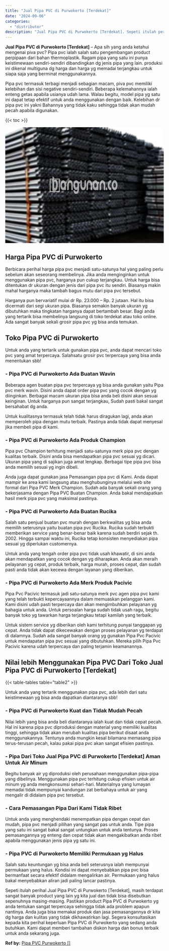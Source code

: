 ```yaml
---
title: "Jual Pipa PVC di Purwokerto [Terdekat]"
date: "2024-09-06"
categories: 
  - "distributor"
description: "Jual Pipa PVC di Purwokerto [Terdekat]. Sepeti itulah perihal Jual Pipa PVC di Purwokerto [Terdekat], masih terdapat sangat banyak product yang lain yg kit..."
---
```


**Jual Pipa PVC di Purwokerto \[Terdekat\]** – Apa sih yang anda ketahui mengenai piva pvc? Pipa pvc ialah salah satu pengembangan product perpipaan dari bahan thermoplastik. Ragam pipa yang satu ini punya keistimewaan sendiri-sendiri dibandingkan dg jenis pipa yang lain. produksi ini dikenal multiguna dg harga dan harga yg memadai terjangkau untuk siapa saja yang berminat menggunakannya.

Pipa pvc termasuk terbagi menjadi sebagian macam, piva pvc memiliki kelebihan dan sisi negative sendiri-sendiri. Beberapa kelemahannya ialah enteng getas apabila usianya udah lama. Walau begitu, model pipa yg satu ini dapat tetap efektif untuk anda menggunakan dengan baik. Kelebihan dr pipa pvc ini yakni Bahannya yang tidak kaku sehingga tidak akan mudah pecah apabila digunakan.

{{< toc >}}

![Jual Pipa PVC di Purwokerto [Terdekat]](/images/jaul-pipa-pvc-46.png)

## Harga Pipa PVC di Purwokerto

Berbicara perihal harga pipa pvc menjadi satu-satunya hal yang paling perlu sebelum akan seseorang membelinya. Jika anda menginginkan untuk menggunakan pipa pvc, harganya pun cukup terjangkau. Untuk harga bisa ditentukan dr ukuran dengan jenis dari pipa pvc itu sendiri. Biasanya makin mahal harganya maka tambah bagus mutu dari pipa pvc tersebut.

Harganya pun bervariatif mulai dr Rp. 23.000 – Rp. 2 jutaan. Hal itu bisa dicermati dari segi ukuran pipa. Biasanya semakin banyak ukuran yg dibutuhkan maka tingkatan harganya dapat bertambah besar. Bagi anda yang tertarik bisa membelinya langsung di toko terdekat atau toko online. Ada sangat banyak sekali grosir pipa pvc yg bisa anda temukan.

## Toko Pipa PVC di Purwokerto

Untuk anda yang tertarik untuk gunakan pipa pvc, anda dapat mencari toko pvc yang amat terpercaya. Salahsatu grosir pvc terpercaya yang bisa anda menentukan sbb!

### \- Pipa PVC di Purwokerto Ada Buatan Wavin

Beberapa agen buatan pipa pvc terpercaya yg bisa anda gunakan yaitu Pipa pvc merk wavin. Disini anda dapat order pipa pvc yang cocok dengan yg diinginkan. Berbagai macam ukuran pipa bisa anda beli disini akan sesuai keinginan. Untuk harganya pun sangat terjangkau, Sudah pasti bakal sangat bersahabat dg anda.

Untuk kualitasnya termasuk telah tidak harus diragukan lagi, anda akan memperoleh pipa dengan mutu terbaik. Pastinya anda tidak dapat menyesal jika membeli pipa di kami.

### \- Pipa PVC di Purwokerto Ada Produk Champion

Pipa pvc Champion terhitung menjadi satu-satunya merk pipa pvc dengan kualitas terbaik. Disini anda bisa mendapatkan pipa pvc sesuai yg dicari. Ukuran pipa yang di sajikan juga amat lengkap. Berbagai tipe pipa pvc bisa anda memilih sesuai yg ingin dibeli.

Anda juga dapat gunakan jasa Pemasangan pipa pvc di Kami. Anda dapat mampir ke area kami langsung atau menghubunginya melalui web site formal dari Pipa PVC Merk Champion. Sudah ada banyak sekali orang yang bekerjasama dengan Pipa PVC Buatan Champion. Anda bakal mendapatkan hasil merk pipa pvc yang maksimal pastinya.

### \- Pipa PVC di Purwokerto Ada Buatan Rucika

Salah satu penjual buatan pvc murah dengan berkwalitas yg bisa anda memilih seterusnya yaitu buatan pipa pvc Rucika. Rucika sudah terbukti memberikan service yang benar-benar baik karena sudah berdiri sejak th. 2002. Hingga sampai waktu ini, Rucika tetap konsisten menyediakan pipa sesuai yg diperlukan customernya.

Untuk anda yang tengah order pipa pvc tidak usah khawatir, di sini anda akan mendapatkan yang cocok dengan yg diharapkan. Anda akan meraih pelayanan yg cepat, produk terbaik, harga murah, proses cepat, dan sudah pasti anda tidak akan kecewa dengan layanan yang diberikan.

### \- Pipa PVC di Purwokerto Ada Merk Produk Pacivic

Pipa Pvc Pacivic termasuk jadi satu-satunya merk pvc agen pipa pvc kami yang telah terbukti kepercayaannya dalam memuaskan pelanggan kami. Kami disini udah pasti terpercaya dan akan mengimbuhkan pelayanan yg bahagia untuk anda. Untuk persoalan harga sudah tidak usah ragu, begitu banyak toko yg tawarkan harga terjangkau tetapi kamilah yang terbaik.

Untuk sistem service yg diberikan oleh kami terhitung punyai tanggapan yg cepat. Anda tidak dapat dikecewakan dengan proses pelayanan yg terdapat di dalamnya. Sudah ada sangat banyak orang yg gunakan Pipa Pvc Pacivic untuk mendapatan pipa pvc sesuai yang dibutuhkan. Mereka pilih Pipa Pvc Pacivic karena udah terpercaya dan paling terjamin keamanannya.

## Nilai lebih Menggunakan Pipa PVC Dari Toko Jual Pipa PVC di Purwokerto \[Terdekat\]

{{< table-tables table="table2" >}}

Untuk anda yang tertarik menggunakan pipa pvc, ada lebih dari satu keistimewaan yg bisa anda dapatkan diantaranya sbb!

### \- Pipa PVC di Purwokerto Kuat dan Tidak Mudah Pecah

Nilai lebih yang bisa anda beli diantaranya ialah kuat dan tidak cepat pecah. Hal ini karena pipa pvc diproduksi dengan material yang memiliki kualitas tinggi, sehingga tidak akan merubah kualitas pipa berikut disaat anda menggunakannya. Tentunya anda mungkin kesal bilamana memasang pipa terus-terusan pecah, kalau pakai pipa pvc akan sangat efisien pastinya.

### \- Pipa Dari Toko Jual Pipa PVC di Purwokerto \[Terdekat\] Aman Untuk Air Minum

Begitu banyak air yg diproduksi oleh perusahaan menggunakan pipa-pipa yang dibelinya. Menggunakan pipa pvc terhitung cukup efisien untuk air minum yg anda mengkonsumsi sehari-hari. Materialnya yang lumayan memadai tidak mempunyai kandungan zat berbahaya untuk air yang mengalir di didalam pipa pvc tersebut.

### \- Cara Pemasangan Pipa Dari Kami Tidak Ribet

Untuk anda yang menghendaki menempatkan pipa dengan cepat dan mudah, pipa pvc menjadi pilihan yang sangat pas untuk anda. Tipe pipa yang satu ini sangat bakal sangat untungkan untuk anda tentunya. Proses pemasangannya yg enteng dan cepat tidak akan mengakibatkan anda ribet apabila menggunakan jenis pipa yg satu ini.

### \- Pipa PVC di Purwokerto Memiliki Permukaan yg Halus

Salah satu keuntungan yg bisa anda beli seterusnya ialah mempunyai permukaan yang halus. Kondisi ini dapat menyebabkan pipa pvc bisa bermanfaat secara efektif didalam mengalirkan air. Permukaan yang halus bakal menyebabkan aliran jadi paling lancar pastinya.

Sepeti itulah perihal Jual Pipa PVC di Purwokerto \[Terdekat\], masih terdapat sangat banyak product yang lain yg kita jual dan tidak bisa disebutkan sepenuhnya masing-masing. Pastikan product Pipa PVC di Purwokerto yg anda tentukan sangat terpercaya sehingga tidak ada problem apapun nantinya. Anda juga bisa memakai produk dan jasa pemasangannya dr kita dg harga dan kulitas yang tidak dikhawatirkan lagi. Segera konsultasikan kepada kita perihal keperluan Pipa PVC di Purwokerto yang sedang anda butuhkan. Kami dapat memberi tambahan diskon harga dan bonus terbaik untuk anda sekarang juga.

**Ref by:** [Pipa PVC Purwokerto []](https://id.wikipedia.org/wiki/Pipa)
